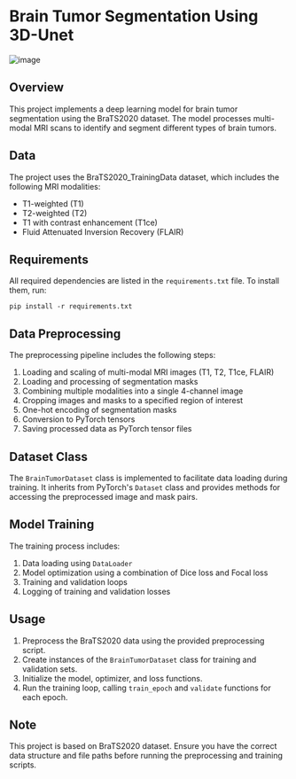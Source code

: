 # Brain Tumor Segmentation Using 3D-Unet 
![image](https://github.com/user-attachments/assets/fe1509e6-b736-40da-9e91-fd13746a6d55)

## Overview

This project implements a deep learning model for brain tumor segmentation using the BraTS2020 dataset. The model processes multi-modal MRI scans to identify and segment different types of brain tumors.

## Data

The project uses the BraTS2020_TrainingData dataset, which includes the following MRI modalities:
- T1-weighted (T1)
- T2-weighted (T2)
- T1 with contrast enhancement (T1ce)
- Fluid Attenuated Inversion Recovery (FLAIR)

## Requirements

All required dependencies are listed in the `requirements.txt` file. To install them, run:

```
pip install -r requirements.txt
```


## Data Preprocessing

The preprocessing pipeline includes the following steps:
1. Loading and scaling of multi-modal MRI images (T1, T2, T1ce, FLAIR)
2. Loading and processing of segmentation masks
3. Combining multiple modalities into a single 4-channel image
4. Cropping images and masks to a specified region of interest
5. One-hot encoding of segmentation masks
6. Conversion to PyTorch tensors
7. Saving processed data as PyTorch tensor files

## Dataset Class

The `BrainTumorDataset` class is implemented to facilitate data loading during training. It inherits from PyTorch's `Dataset` class and provides methods for accessing the preprocessed image and mask pairs.

## Model Training

The training process includes:
1. Data loading using `DataLoader`
2. Model optimization using a combination of Dice loss and Focal loss
3. Training and validation loops
4. Logging of training and validation losses

## Usage

1. Preprocess the BraTS2020 data using the provided preprocessing script.
2. Create instances of the `BrainTumorDataset` class for training and validation sets.
3. Initialize the model, optimizer, and loss functions.
4. Run the training loop, calling `train_epoch` and `validate` functions for each epoch.

## Note

This project is based on BraTS2020 dataset. Ensure you have the correct data structure and file paths before running the preprocessing and training scripts.

